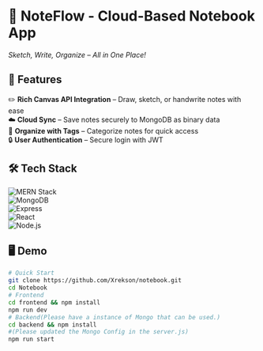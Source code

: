 # 📝 NoteFlow - Cloud-Based Notebook App  

*Sketch, Write, Organize – All in One Place!*  

## 🚀 Features  

✏️ **Rich Canvas API Integration** – Draw, sketch, or handwrite notes with ease  
☁️ **Cloud Sync** – Save notes securely to MongoDB as binary data  
📂 **Organize with Tags** – Categorize notes for quick access  
🔒 **User Authentication** – Secure login with JWT  

## 🛠 Tech Stack  

![MERN Stack](https://img.shields.io/badge/MERN-blue)  
![MongoDB](https://img.shields.io/badge/MongoDB-8.0-green)  
![Express](https://img.shields.io/badge/Express-5.1-green)  
![React](https://img.shields.io/badge/React-19.1-blue)  
![Node.js](https://img.shields.io/badge/Node.js-22.3-green)  

## 🖥️ Demo  

```bash
# Quick Start
git clone https://github.com/Xrekson/notebook.git
cd Notebook 
# Frontend
cd frontend && npm install
npm run dev
# Backend(Please have a instance of Mongo that can be used.)
cd backend && npm install
#(Please updated the Mongo Config in the server.js)
npm run start
